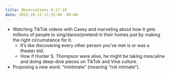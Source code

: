 ```yaml
---
title: Observations 9-27-19
date: 2019-10-13 17:25:00 -05:00
---
```


- Watching TikTok videos with Casey and marveling about how it gets millions of people to sing/dance/pretend in their homes just by making the right circumstance for it.
	- It’s like discovering every other person you’ve met is or was a theater kid.
	- How if Hunter S. Thompson were alive, he might be taking mescaline and doing deep-dive pieces on TikTok and Vine culture.
- Proposing a new word: “inintimate” (meaning “not intimate”).